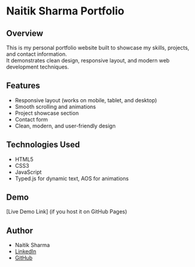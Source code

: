 # Naitik Sharma Portfolio

## Overview
This is my personal portfolio website built to showcase my skills, projects, and contact information.  
It demonstrates clean design, responsive layout, and modern web development techniques.

## Features
- Responsive layout (works on mobile, tablet, and desktop)
- Smooth scrolling and animations
- Project showcase section
- Contact form
- Clean, modern, and user-friendly design

## Technologies Used
- HTML5
- CSS3
- JavaScript
- Typed.js for dynamic text, AOS for animations

## Demo
[Live Demo Link] (if you host it on GitHub Pages)

## Author
- Naitik Sharma  
- [LinkedIn]([https://www.linkedin.com/in/yourprofile](https://www.linkedin.com/in/naitik-sharma-5182b9369/))  
- [GitHub](https://github.com/naitik-web-dot)
